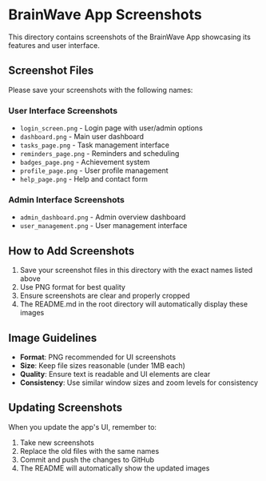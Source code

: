 # BrainWave App Screenshots

This directory contains screenshots of the BrainWave App showcasing its features and user interface.

## Screenshot Files

Please save your screenshots with the following names:

### User Interface Screenshots
- `login_screen.png` - Login page with user/admin options
- `dashboard.png` - Main user dashboard
- `tasks_page.png` - Task management interface
- `reminders_page.png` - Reminders and scheduling
- `badges_page.png` - Achievement system
- `profile_page.png` - User profile management
- `help_page.png` - Help and contact form

### Admin Interface Screenshots
- `admin_dashboard.png` - Admin overview dashboard
- `user_management.png` - User management interface

## How to Add Screenshots

1. Save your screenshot files in this directory with the exact names listed above
2. Use PNG format for best quality
3. Ensure screenshots are clear and properly cropped
4. The README.md in the root directory will automatically display these images

## Image Guidelines

- **Format**: PNG recommended for UI screenshots
- **Size**: Keep file sizes reasonable (under 1MB each)
- **Quality**: Ensure text is readable and UI elements are clear
- **Consistency**: Use similar window sizes and zoom levels for consistency

## Updating Screenshots

When you update the app's UI, remember to:
1. Take new screenshots
2. Replace the old files with the same names
3. Commit and push the changes to GitHub
4. The README will automatically show the updated images
